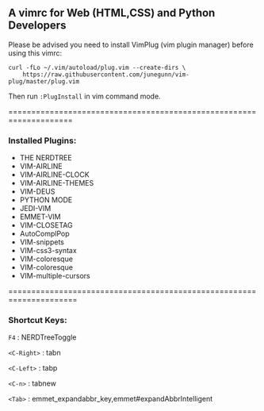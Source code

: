 ## A vimrc for Web (HTML,CSS) and Python Developers ##

Please be advised you need to install VimPlug (vim plugin manager) before using this vimrc:
```
curl -fLo ~/.vim/autoload/plug.vim --create-dirs \
    https://raw.githubusercontent.com/junegunn/vim-plug/master/plug.vim
```

Then run `:PlugInstall` in vim command mode.

====================================================================


### Installed Plugins: ###

* THE NERDTREE
* VIM-AIRLINE
* VIM-AIRLINE-CLOCK
* VIM-AIRLINE-THEMES
* VIM-DEUS
* PYTHON MODE
* JEDI-VIM
* EMMET-VIM
* VIM-CLOSETAG
* AutoComplPop
* VIM-snippets
* VIM-css3-syntax
* VIM-coloresque
* VIM-coloresque
* VIM-multiple-cursors


=====================================================================


### Shortcut Keys: ###

`F4`        : NERDTreeToggle

`<C-Right>` : tabn

`<C-Left>`  : tabp

`<C-n>`     : tabnew

`<Tab>`     : emmet_expandabbr_key,emmet#expandAbbrIntelligent




